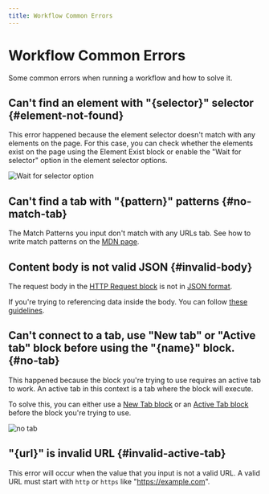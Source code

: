 ```yaml
---
title: Workflow Common Errors
---
```


# Workflow Common Errors
Some common errors when running a workflow and how to solve it.

## Can't find an element with "{selector}" selector {#element-not-found}
This error happened because the element selector doesn't match with any elements on the page. For this case, you can check whether the elements exist on the page using the Element Exist block or enable the "Wait for selector" option in the element selector options. 

![Wait for selector option](https://s3.ap-southeast-1.amazonaws.com/automa-pub/i/2024/12/02/17g8kk-gi.png)

## Can't find a tab with "{pattern}" patterns {#no-match-tab}
The Match Patterns you input don't match with any URLs tab. See how to write match patterns on the [MDN page](https://developer.mozilla.org/en-US/docs/Mozilla/Add-ons/WebExtensions/Match_patterns#examples).

## Content body is not valid JSON {#invalid-body}
The request body in the [HTTP Request block](/blocks/webhook.md) is not in [JSON format](https://developer.mozilla.org/en-US/docs/Learn/JavaScript/Objects/JSON#json_structure).

If you're trying to referencing data inside the body. You can follow [these guidelines](/blocks/webhook.md#referencing-data-inside-body).

## Can't connect to a tab, use "New tab" or "Active tab" block before using the "{name}" block. {#no-tab}
This happened because the block you're trying to use requires an active tab to work. An active tab in this context is a tab where the block will execute. 

To solve this, you can either use a [New Tab block](/blocks/new-tab.md) or an [Active Tab block](/blocks/active-tab.md) before the block you're trying to use.

![no tab](https://s3.ap-southeast-1.amazonaws.com/automa-pub/i/2024/12/02/17g8kk-x0.png)

## "{url}" is invalid URL {#invalid-active-tab}
This error will occur when the value that you input is not a valid URL. A valid URL must start with `http` or `https` like "https://example.com".
